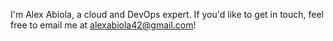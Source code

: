 I'm Alex Abiola, a cloud and DevOps expert. If you'd like to get in touch, feel free to email me at alexabiola42@gmail.com!
